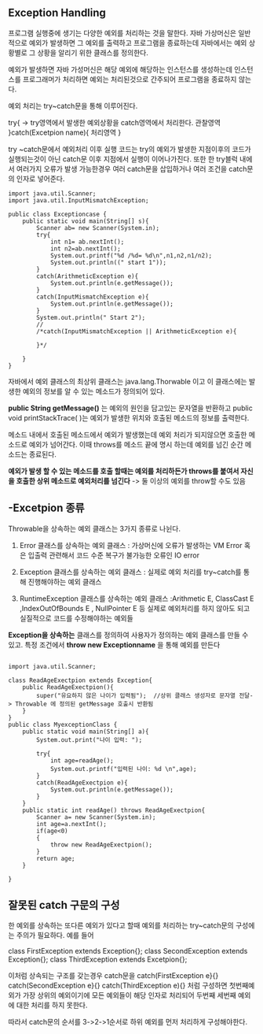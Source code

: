 **Exception Handling**
-
프로그램 실행중에 생기는 다양한 예외를 처리하는 것을 말한다. 자바 가상머신은 일반적으로 예외가 발생하면 그 예외를 출력하고 프로그램을 종료하는데 자바에서는 예외 상황별로 그 상황을 알리기 위한 클래스를 정의한다.

예외가 발생하면 자바 가성머신은 해당 예외에 해당하는 인스턴스를 생성하는데 인스턴스를 프로그래머가 처리하면 예외는 처리된것으로 간주되어 프로그램을 종료하지 않는다.

예외 처리는 try~catch문을 통해 이루어진다.

try{                                 -> try영역에서 발생한 예외상황을 catch영역에서 처리한다. 
    관찰영역 
}catch(Excetpion name){
처리영역
}

try ~catch문에서 예외처리 이후 실행 코드는  try의 예외가 발생한 지점이후의 코드가 실행되는것이 아닌 catch문 이후 지점에서 실행이 이어나가진다. 또한 한 try블럭 내에서 여러가지 오류가 발생 가능한경우
여러 catch문을 삽입하거나 여러 조건을 catch문의 인자로 넣어준다. 

```
import java.util.Scanner;
import java.util.InputMismatchException;

public class Exceptioncase {
    public static void main(String[] s){
        Scanner ab= new Scanner(System.in);
        try{
            int n1= ab.nextInt();
            int n2=ab.nextInt();
            System.out.printf("%d /%d= %d\n",n1,n2,n1/n2);
            System.out.println((" start 1"));
        }
        catch(ArithmeticException e){
            System.out.println(e.getMessage());
        }
        catch(InputMismatchException e){
            System.out.println(e.getMessage());
        }
        System.out.println(" Start 2");
        //
        /*catch(InputMismatchException || ArithmeticException e){

        }*/

    }
}

```

자바에서 예외 클래스의 최상위 클래스는 java.lang.Thorwable 이고 이 클래스에는 발생한 예외의 정보를 알 수 있는 메소드가 정의되어 있다.

**public String getMessage()** 는 예외의 원인을 담고있는 문자열을 반환하고   public void printStackTrace( )는 예외가 발생한 위치와 호출된 메소드의 정보를 출력한다. 

메소드 내에서 호출된 메소드에서 예외가 발생했는데 예외 처리가 되지않으면 호출한 메소드로 예외가 넘어간다. 이때 throws를 메소드 끝에 명시 하는데 예외를 넘긴 순간 메소드는 종료된다.

**예외가 발생 할 수 있는 메소드를 호출 할때는 예외를 처리하든가 throws를 붙여서 자신을 호출한 상위 메소드로 예외처리를 넘긴다** -> 둘 이상의 예외를 throw할 수도 있음

-Excetpion 종류
-
Throwable을 상속하는 예외 클래스는 3가지 종류로 나뉜다.
1. Error 클래스를 상속하는 예외 클래스
: 가상머신에 오류가 발생하는 VM Error  혹은 입출력 관련해서 코드 수준 복구가 불가능한 오류인 IO error

2. Exception 클래스를 상속하는 예외 클래스
: 실제로 예외 처리를 try~catch를 통해 진행해야하는 예외 클래스 

3. RuntimeException 클래스를 상속하는 예외 클래스
:Arithmetic E, ClassCast E ,IndexOutOfBounds E , NullPointer E 등 실제로 예외처리를 하지 않아도 되고 실질적으로 코드를 수정해야하는 예외들

**Exception을 상속하는** 클래스를 정의하여 사용자가 정의하는 예외 클래스를 만들 수 있고. 특정 조건에서 **throw new Exceptionname** 을 통해 예외를 만든다

```

import java.util.Scanner;

class ReadAgeExectpion extends Exception{
    public ReadAgeExectpion(){
        super("유요하지 않은 나이가 입력됨");  //상위 클래스 생성자로 문자열 전달-> Throwable 에 정의된 getMessage 호출시 반환됨
    }
}
public class MyexceptionClass {
    public static void main(String[] a){
        System.out.print("나이 입력: ");

        try{
            int age=readAge();
            System.out.printf("입력된 나이: %d \n",age);
        }
        catch(ReadAgeExectpion e){
            System.out.println(e.getMessage());
        }
    }
    public static int readAge() throws ReadAgeExectpion{
        Scanner a= new Scanner(System.in);
        int age=a.nextInt();
        if(age<0)
        {
            throw new ReadAgeExectpion();
        }
        return age;
    }

}
```
잘못된 catch 구문의 구성
-
한 예외를 상속하는 또다른 예외가 있다고 할때 예외를 처리하는 try~catch문의 구성에는 주의가 필요하다. 예를 들어

class FirstException extends Exception{};
class SecondException extends Exception{};
class ThirdException extends Excetpion{};

이처럼 상속되는 구조를 갖는경우 catch문을
catch(FirstException e}{}
catch(SecondException e}{} catch(ThirdException e){} 처럼 구성하면 첫번째예외가 가장 상위의 예외이기에 모든 예외들이 해당 인자로 처리되어 두번째 세번째 예외에 대한 처리를 하지 못한다. 

따라서 catch문의 순서를 3->2->1순서로 하위 예외를 먼저 처리하게 구성해야한다.






